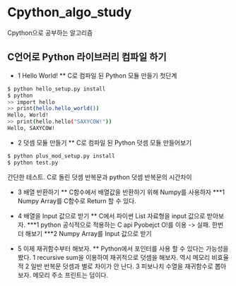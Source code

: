 # Cpython_algo_study
Cpython으로 공부하는 알고리즘

## C언어로 Python 라이브러리 컴파일 하기
* 1 Hello World!
** C로 컴파일 된 Python 모듈 만들기 첫단계

 ```sh
$ python hello_setup.py install
$ python
>> import hello
>> print(hello.hello_world())
Hello, World!
>> print(hello.hello("SAXYCOW!"))
Hello, SAXYCOW!
```

* 2 덧셈 모듈 만들기
** C로 컴파일 된 Python 덧셈 모듈 만들어보기

 ```sh
$ python plus_mod_setup.py install
$ python test.py
```
간단한 테스트. C로 돌린 덧셈 반복문과 python 덧셈 반복문의 시간차이

* 3 배열 반환하기
** C함수에서 배열값을 반환하기 위해 Numpy를 사용하자
***1 Numpy Array를 C함수로 Return 할 수 있다.

* 4 배열을 Input 값으로 받기
** C에서 파이썬 List 자료형을 input 값으로 받아보자.
***1 python 공식적으로 적용하는 C api Pyobejct O!를 이용 -> 실패. 한번 더 해보기
***2 Numpy Array를 Input 값으로 받기

* 5 이제 재귀함수부터 해보자.
** Python에서 포인터를 사용 할 수 있다는 가능성을 봤다.
1 recursive sum을 이용하여 재귀적으로 덧셈을 해보자. 역시 메모리 비효율적
2 일반 반복문 덧셈과 별로 차이가 안 난다.
3 피보나치 수열을 재귀함수로 뽑아보자. 메모리 주소 프린트는 덤이다.